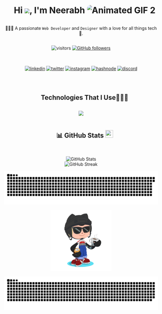 <!-- Horizontal divider with gradient -->

<!-- <div style="text-align: center;">
  <img src="https://user-images.githubusercontent.com/73097560/115834477-dbab4500-a447-11eb-908a-139a6edaec5c.gif" alt="Gradient Divider">
</div> -->


<!--h1 without bottom border-->
<div id="user-content-toc">
  <ul align="center">
    <summary><h1 style="display: inline-block">Hi <img src="https://media.giphy.com/media/ObNTw8Uzwy6KQ/giphy.gif" width="22px">, I'm Neerabh <img src="https://camo.githubusercontent.com/9fd2c024a247a44434ed1c44c7c2fc2481e3333b4192330e2ae61ccfcac19d47/68747470733a2f2f656d6f6a69732e736c61636b6d6f6a69732e636f6d2f656d6f6a69732f696d616765732f313533313834393433302f343234362f626c6f622d73756e676c61737365732e6769663f31353331383439343330" alt="Animated GIF 2" style="width: 22px; border-radius: 10px;" /></h1></summary>
  </ul>
</div>

<p align="center">
  👨🏻‍💻 A passionate <code>Web Developer</code> and <code>Designer</code> with a love for all things tech 🚀.
</p>
<br>

<!-- Badges -->
<div align="center">
  <img src="https://visitor-badge.laobi.icu/badge?page_id=Neerabh.MyPortfolio&left_color=grey&right_color=brightgreen&style=flat-square" alt="visitors" />
  <a href="https://github.com/Neerabh?tab=followers">
    <img src="https://img.shields.io/github/followers/Neerabh.svg?style=social&label=Follow" alt="GitHub followers" />
  </a>
</div>

<br>
<br>

<!--icons and links-->
<p align="center">
<a href="https://linkedin.com/in/neerabh1848/" target="blank"><img align="center" src="https://user-images.githubusercontent.com/88904952/234979284-68c11d7f-1acc-4f0c-ac78-044e1037d7b0.png" alt="linkedin" height="50" width="50" /></a>
<a href="https://twitter.com/" target="blank"><img align="center" src="https://user-images.githubusercontent.com/88904952/234980676-61bfb021-ecc8-48f7-88e6-34c1b06c4a58.png" alt="twitter" height="50" width="50" /></a> 
<a href="https://www.instagram.com/1_neerabh/" target="blank"><img align="center" src="https://user-images.githubusercontent.com/88904952/234981169-2dd1e58f-4b7e-468c-8213-034ba62156c3.png" alt="instagram" height="50" width="50" /></a>
<a href="https://" target="blank"><img align="center" src="https://user-images.githubusercontent.com/88904952/234982196-562aea17-5532-4550-8c08-1c7cb994a541.png" alt="hashnode" height="50" width="50" /></a>
<a href="https://discordapp.com/users/neerabh_k" target="blank"><img align="center" src="https://user-images.githubusercontent.com/88904952/234982627-019fd336-6248-453c-9b05-97c13fd1d207.png" alt="discord" height="50" width="50" /></a>
  
</p>

<br>

<!--h1 without bottom border-->
<div id="user-content-toc">
  <ul align="center">
    <summary><h2 style="display: inline-block">Technologies That I Use👨🏻‍💻</h2></summary>
  </ul>
</div>
<!--tech stack icons-->
<p align="center">
  <a href="https://skillicons.dev">
    <img src="https://skillicons.dev/icons?i=c,cpp,py,js,ts,html,css,bootstrap,tailwindcss,django,flask,fastapi,react,nextjs,vite,nodejs,sqlite,mysql,mongodb,prisma,git,github,gitlab,bitbucket,docker,postgres,figma,pr,linux,apple,md,materialui,vscode,discord,=14" />
  </a>
</p>

<!-- <div align="center" style="font-size: 2em;">📊 GitHub Stats</div> -->
<div id="user-content-toc">
  <ul align="center">
    <summary><h2 style="display: inline-block">📊 GitHub Stats <img src="https://media2.giphy.com/media/QssGEmpkyEOhBCb7e1/giphy.gif?cid=ecf05e47a0n3gi1bfqntqmob8g9aid1oyj2wr3ds3mg700bl&rid=giphy.gif" width="25px" height="25px"></h2></summary>
  </ul>
</div>

<br>

<div align="center">
  <img src="https://github-readme-stats.vercel.app/api?username=Neerabh&theme=react&hide_border=false&include_all_commits=true&count_private=true" alt="GitHub Stats" />
  <br>
  <img src="https://github-readme-streak-stats.herokuapp.com/?user=Neerabh&theme=react&hide_border=false" alt="GitHub Streak" />
</div>





<!-- steak snake -->
<p align="center">
    <picture>
        <source media="(prefers-color-scheme: dark)" srcset="https://raw.githubusercontent.com/Neerabh/Neerabh/master/assets/github-contribution-grid-snake.svg">
        <source media="(prefers-color-scheme: light)" srcset="https://raw.githubusercontent.com/Neerabh/Neerabh/master/assets/github-contribution-grid-snake.svg">
        <img alt="github contribution grid snake animation" src="https://raw.githubusercontent.com/Neerabh/Neerabh/master/assets/github-contribution-grid-snake.svg">
    </picture>
</p>

<p align="center">
  <img src="assets/doodle.png" width="200px" height="200px">
</p>




<!-- with color -->
<!-- ![visitors](https://visitor-badge.laobi.icu/badge?page_id=Neerabh.MyPortfolio&left_color=grey&right_color=brightgreen&style=flat-square)
[![GitHub followers](https://img.shields.io/github/followers/Neerabh.svg?style=social&label=Follow)](https://github.com/Neerabh?tab=followers)
  -->


<div align="center">
    <img src="https://github.com/Neerabh/Neerabh/blob/output/github-snake.svg" alt="snake gif">
</div>





